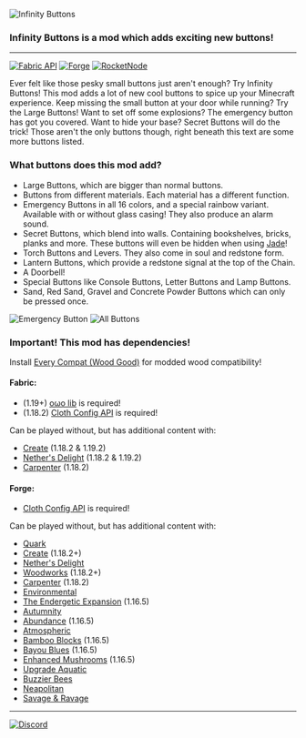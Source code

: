 ![Infinity Buttons](https://teamdiopside.nl/assets/infinitybuttons/minecraft_title.png)
### Infinity Buttons is a mod which adds exciting new buttons!

---

[![Fabric API](https://cdn.jsdelivr.net/npm/@intergrav/devins-badges@3/assets/cozy/requires/fabric-api_vector.svg)](https://modrinth.com/mod/fabric-api)
[![Forge](https://cdn.jsdelivr.net/npm/@intergrav/devins-badges@3/assets/cozy/supported/forge_vector.svg)](https://files.minecraftforge.net/net/minecraftforge/forge/)
[![RocketNode](https://teamdiopside.nl/assets/diopside/rocketnode.png)](https://billing.rocketnode.com/aff.php?aff=150440)

Ever felt like those pesky small buttons just aren't enough? Try Infinity Buttons! This mod adds a lot of new cool buttons to spice up your Minecraft experience. Keep missing the small button at your door while running? Try the Large Buttons! Want to set off some explosions? The emergency button has got you covered. Want to hide your base? Secret Buttons will do the trick! Those aren't the only buttons though, right beneath this text are some more buttons listed.

### What buttons does this mod add?

- Large Buttons, which are bigger than normal buttons.
- Buttons from different materials. Each material has a different function.
- Emergency Buttons in all 16 colors, and a special rainbow variant. Available with or without glass casing! They also produce an alarm sound.
- Secret Buttons, which blend into walls. Containing bookshelves, bricks, planks and more. These buttons will even be hidden when using [Jade](https://modrinth.com/mod/jade)!
- Torch Buttons and Levers. They also come in soul and redstone form.
- Lantern Buttons, which provide a redstone signal at the top of the Chain.
- A Doorbell!
- Special Buttons like Console Buttons, Letter Buttons and Lamp Buttons.
- Sand, Red Sand, Gravel and Concrete Powder Buttons which can only be pressed once.

![Emergency Button](https://teamdiopside.nl/assets/infinitybuttons/emergency.png)
![All Buttons](https://teamdiopside.nl/assets/infinitybuttons/all_buttons.png)


### Important! This mod has dependencies!

Install [Every Compat (Wood Good)](https://modrinth.com/mod/every-compat) for modded wood compatibility!

#### Fabric:
- (1.19+) [oωo lib](https://modrinth.com/mod/owo-lib) is required!
- (1.18.2) [Cloth Config API](https://www.curseforge.com/minecraft/mc-mods/cloth-config) is required!

Can be played without, but has additional content with:

- [Create](https://modrinth.com/mod/create) (1.18.2 & 1.19.2)
- [Nether's Delight](https://www.curseforge.com/minecraft/mc-mods/nethers-delight-fabric) (1.18.2 & 1.19.2)
- [Carpenter](https://www.curseforge.com/minecraft/mc-mods/carpenter) (1.18.2)

#### Forge:
- [Cloth Config API](https://modrinth.com/mod/cloth-config) is required! 

Can be played without, but has additional content with:

- [Quark](https://quarkmod.net/)
- [Create](https://modrinth.com/mod/create) (1.18.2+)
- [Nether's Delight](https://www.curseforge.com/minecraft/mc-mods/nethers-delight)
- [Woodworks](https://www.curseforge.com/minecraft/mc-mods/woodworks) (1.18.2+)
- [Carpenter](https://www.curseforge.com/minecraft/mc-mods/carpenter) (1.18.2)
- [Environmental](https://www.curseforge.com/minecraft/mc-mods/environmental)
- [The Endergetic Expansion](https://www.curseforge.com/minecraft/mc-mods/endergetic) (1.16.5)
- [Autumnity](https://www.curseforge.com/minecraft/mc-mods/autumnity)
- [Abundance](https://modrinth.com/mod/abundance) (1.16.5)
- [Atmospheric](https://www.curseforge.com/minecraft/mc-mods/atmospheric)
- [Bamboo Blocks](https://www.curseforge.com/minecraft/mc-mods/bamboo-blocks) (1.16.5)
- [Bayou Blues](https://modrinth.com/mod/bayou-blues) (1.16.5)
- [Enhanced Mushrooms](https://modrinth.com/mod/enhanced-mushrooms) (1.16.5)
- [Upgrade Aquatic](https://www.curseforge.com/minecraft/mc-mods/upgrade-aquatic)
- [Buzzier Bees](https://www.curseforge.com/minecraft/mc-mods/buzzier-bees)
- [Neapolitan](https://www.curseforge.com/minecraft/mc-mods/neapolitan)
- [Savage & Ravage](https://www.curseforge.com/minecraft/mc-mods/savage-and-ravage)

---

[![Discord](https://teamdiopside.nl/assets/diopside/Serverbanner.png)](https://teamdiopside.nl/discord/)

